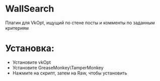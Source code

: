 WallSearch 
===================
Плагин для VkOpt, ищущий по стене посты и комменты по заданным критериям

Установка:
===================
- Установите vkOpt
- Установите GreaseMonkey\TamperMonkey
- Нажмите на скрипт, затем на Raw, чтобы установить

